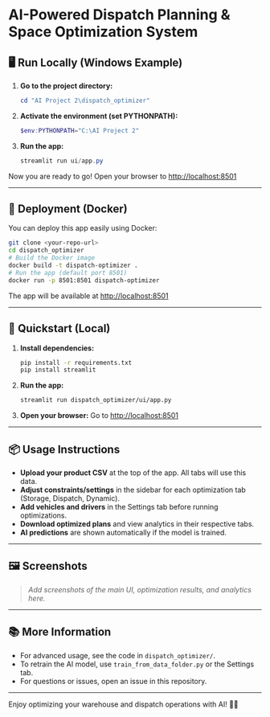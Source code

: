 # AI-Powered Dispatch Planning & Space Optimization System

## 🖥️ Run Locally (Windows Example)

1. **Go to the project directory:**
   ```powershell
   cd "AI Project 2\dispatch_optimizer"
   ```
2. **Activate the environment (set PYTHONPATH):**
   ```powershell
   $env:PYTHONPATH="C:\AI Project 2"
   ```
3. **Run the app:**
   ```powershell
   streamlit run ui/app.py
   ```

Now you are ready to go! Open your browser to [http://localhost:8501](http://localhost:8501)

---

## 🚀 Deployment (Docker)

You can deploy this app easily using Docker:

```bash
git clone <your-repo-url>
cd dispatch_optimizer
# Build the Docker image
docker build -t dispatch-optimizer .
# Run the app (default port 8501)
docker run -p 8501:8501 dispatch-optimizer
```

The app will be available at [http://localhost:8501](http://localhost:8501)

---

## 🏁 Quickstart (Local)

1. **Install dependencies:**
   ```bash
   pip install -r requirements.txt
   pip install streamlit
   ```
2. **Run the app:**
   ```bash
   streamlit run dispatch_optimizer/ui/app.py
   ```
3. **Open your browser:**
   Go to [http://localhost:8501](http://localhost:8501)

---

## 📦 Usage Instructions

- **Upload your product CSV** at the top of the app. All tabs will use this data.
- **Adjust constraints/settings** in the sidebar for each optimization tab (Storage, Dispatch, Dynamic).
- **Add vehicles and drivers** in the Settings tab before running optimizations.
- **Download optimized plans** and view analytics in their respective tabs.
- **AI predictions** are shown automatically if the model is trained.

---

## 🖼️ Screenshots

> _Add screenshots of the main UI, optimization results, and analytics here._

---

## 📚 More Information

- For advanced usage, see the code in `dispatch_optimizer/`.
- To retrain the AI model, use `train_from_data_folder.py` or the Settings tab.
- For questions or issues, open an issue in this repository.

---

Enjoy optimizing your warehouse and dispatch operations with AI! 🚚🤖 